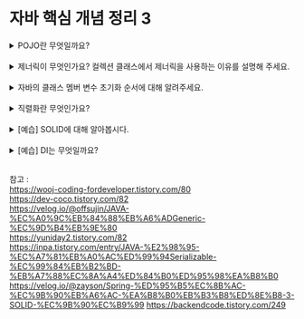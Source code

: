 
# 자바 핵심 개념 정리 3
<details>
<summary>POJO란 무엇일까요?</summary>
<div markdown="1">

 #### POJO란 Plain Old Java Object의 약자로 오래된 방식의 간단한 자바 오브젝트란 뜻으로 <br /> Java EE등의 중량 프레임워크들을 사용하게 되면서<br /> 해당 프레임워크에 종속된 "무거운" 객체를 만들게 된 것에 반발해서 사용하게 된 용어이다.

 아래와 같이 가장 기본적인 형태의 Java객체를 POJO라고 한다.
 ```
 public class Pojo{
    private String name;
    private int age;

    public String getName(){
        return name;
    }
    public String getAge(){
        return age;
    }
    public void setName(String name){
        this.name = name;
    }
    public void setAge(int age){
        this.age = age;
    }
 }
 ```

EJB(Enterprise Java Beans) 등에서 사용되는 Java bean이 아닌 Getter,Setter로 구성된 가장 순수한 형태의 기본 클래스를 POJO라고 한다.

EJB의 사용과 프로그램의 규모 증가로 특정 기술과 환경에 종속되어 의존하게 된 자바 코드는 가독성이 떨어져 유지보수에 어려움이 생기게 되고, 특정 기술의 클래스를 상속받거나,직접 의존하게 되어 확장성이 매우 떨어지며 객체지향성도 떨어졌다.

POJO 프레임워크는 POJO를 사용하는 장점과 EJB에서 제공하는 엔터프라이즈 서비스와 기술을 그대로 사용할 수 있도록 도와주는 프레임워크로 가장 대표적으로 언급되는게 스프링과 하이버네이트다.

## 스프링
- 엔터프라이즈 서비스들을 POJO 기반으로 만든 비즈니스 오브젝트에서 사용할 수 있게 해준다.
- IoC 컨테이너를 제공해서, 인스턴스들의 라이프 사이클을 관리한다.
- 특정 인터페이스를 구현하거나 상속할 필요 없이 라이브러리를 지원하기때문에 사용하기 쉬우며 객체 또한 가벼운 것이 특징이다.
- OOP를 더 객체 지향적으로 사용할 수 있게 해주는 AOP 기술을 적용해서 POJO 개발을 더 쉽게 만들어준다.<br /><br /> 

```
public class POJO{

    @Autowired
    UserRepository userRepository;

    private String name;
    private int age;

    public void test(){
        userRepository.findAll();
    }
}
```
- `@Autowired`를 활용하여 의존성 주입을 하여 느슨한 결합력을 가지면서, 직접적으로 `extends`, `implements`를 하지 않아도 해당 클래스에 접근할 수 있게 된다.
- 이 코드가 POJO를 무시한 코드에 비해 갖게 되는 장점은 extends를 하여 Override하여 작성하지 않아도 되면서 UserRepository 코드에 변경이 생겨도 같이 변하는 장점이 있다.

## 하이버네이트
- Persistence 기술과 오브젝트-관계형 DB 매핑을 순수한 POJO를 이용해 사용할 수 있게 만드는 POJO 기반 프레임워크
- JDBC API를 직접 사용해 개발하는 것 못지 않은 성능과 복잡한 퍼시스턴스 로직을 개발 가능하게 해준다
- 하이버네이트가 사용하는 POJO 엔티티들은 객체 지향적인 다양한 설계와 구현이 가능하다


## POJO 프로그래밍의 가치
#### POJO 기반의 코드인지를 확인하는 기준
#### 1.객체지향적으로 설계 되었는가?
반복적인 템플릿 코드와 테스트하기 힘든 구조, 확장 및 재활용의 어려움이 남아있다면 EJB의 문제점을 여전히 안고 있는 것이다.
#### 2. 테스트가 용이한가?
잘 만들어진 POJO 어플리케이션은 자동화된 테스트 코드 작성이 편리합니다. <br/>
코드 작성이 편리하면 좀 더 꼼꼼하게 만들게 되고, 코드 검증과 품질 향상에 유리해집니다. <br />
잘 만들어진 테스트 코드가 있다면 리팩토링할 여유가 생겨 POJO 코드를 좀 더 나은 설계구조로 변경할 수 있습니다.
#### 3. 특정 기술에 종속되어 있지 않은가?

<br /> <br />

### 진정한 POJO란?
객체지향적인 원리에 충실하면서, 환경과 기술에 종속되지 않고 필요에 따라 재활용될 수 있는 방식으로 설계된 오브젝트를 말한다.

</div>
</details>
<br>

<details>
<summary>제너릭이 무엇인가요? 컬렉션 클래스에서 제너릭을 사용하는 이유를 설명해 주세요.</summary>
<div markdown="1">

### 제너릭이란?
다양한 타입의 객체들을 다루는 메서드나 컬렉션 클래스에 컴파일 시의 타입 체크를 해주는 기능이다. <br /> 다시 말해 특정 타입을 미리 지정하는 것이 아니라 필요에 따라 타입을 지정할 수 있도록 하는 일반 타입이라는 것이다.

### 제너릭의 장점
1. 타입 안정성을 제공한다.
2. 타입 체크와 형 변환을 생략할 수 있으므로 코드가 간결해진다.

### 제너릭 클래스
```
class Box<T>{
    T item;

    void setItem(T item){
        this.item = item;
    }
    T getItem(){
        return item;
    }
}
```
- 위와 같이 특정 타입 대신에 T와 같은 타입 변수를 붙이면 된다.
```
Box<String> b = new Box<String>();
b.getItem(new Object());
```
- 제너릭 클래스를 생성할 때는 참조 변수와 생성자 타입에 T 대신에 사용될 실제 타입을 지정해줍니다. (기본 타입 지정 불가)
<br /> 
<br />
- 다형성 적용 가능
<br /><br />

### 사용할 때 제한 사항
- 제너릭 클래스에 있는 static 멤버에 타입 변수 T를 사용할 수 없다.
  - static 멤버는 모든 객체에 대해 동일하게 동작해야하기 때문에 인스턴스 변수로 간주되는 T는 사용할 수 없습니다.
- 제너릭 타입의 배열은 생성할 수 없다.
    - 제너릭 배열 타입의 참조변수를 선언하는 것은 가능하지만 `new T[10]`과 같이 배열을 생성하는 것은 허용하지 않는다. <- new 연산자가 컴파일 시점에 타입 T를 알아야하기 때문이다.
- 제너릭 클래스 Box<T>의 객체에는 T타입의 객체만 저장할 수 있다.
    - 객체를 생성할 때 참조변수와 생성자에 대입된 타입이 일치해야한다.
    - 두 타입이 상속된 관계에 있어도 에러가 발생한다.<br/>
    Apple이 Fruit의 자손이라고 하자 <br />
    `Box<Fruit> apple box = new Box<Apple>();` - 에러
    - 두 제너릭 클래스의 타입이 상속관계에 있고, 대입된 타입이 같은 것은 괜찮다.<br/> FruitBox는 Box의 자손이라고 합시다. <br/>
    `Box<Apple> applebox = new FruitBox<Apple>();` - 괜찮다


<br /><br />
### 컬렉션 클래스에서 제너릭을 사용하는 이유는 다양한 타입의 데이터를 저장하고 관리하기 위해서이다.<br />
예를 들어 `ArrayList`클래스는 배열을 이용해서 데이터를 저장하며, Object타입으로 모든 데이터를 다룰 수 있다. <br/>
그러나 이렇게 Object타입으로 데이터를 다루면, 런타임 시점에서 데이터 타입을 체크하기 어렵기 때문에 , 데이터 타입이 일치하지 않을 경우에는 런타임 에러가 발생할 수 있다. <br />
제너릭을 사용하여 `ArrayList`클래스를 정의하면 , 데이터 타입이 일치하는지 컴파일 시점에 체크할 수 있으며, 코드의 안정성을 높일 수 있다.<br/>
### 즉

1. 제너릭을 사용하면 컴파일 시점에서 타입 안전성을 보장할 수 있으며, 다양한 타입의 데이터를 다룰 수 있는 유연한 코드를 작성할 수 있다.
2. 컬렉션 클래스에서 제너릭을 사용하면 데이터 타입을 명확하게 지정할 수 있으며, 코드의 안전성과 유지 보수성을 높일 수 있다.

</div>
</details>
<br>

<details>
<summary>자바의 클래스 멤버 변수 초기화 순서에 대해 알려주세요.</summary>
<div markdown="1">

1. 기본값
2. 명시적 초기화
```
int door = 4;
Book book = new Book();
```
3. 클래스 초기화 블럭
```
class Example{

    static{ //클래스 초기화 블럭
       int start = 3;
    }
    //인스턴스 초기화 블럭
}
```

</div>
</details>
<br>

<details>
<summary>직렬화란 무엇인가요?</summary>
<div markdown="1">

#### 직렬화(serialize)란 자바 언어에서 사용되는 Object 또는 Data를 다른 컴퓨터의 자바 시스템에서도 사용할 수 있도록 바이트 스트림(stream of bytes)형태로 연속적인 데이터로 변환하는 포맷 변환 기술이다.
이를 시스템적으로 살펴보면 JVM의 Heap 혹은 Stack 메모리에 상주하고 있는 객체 데이터를 직렬화를 통해 바이트 형태로 전환하여 데이터베이스나 파일과 같은 외부 저장소에 저장해두고, 다른 컴퓨터에서 이 파일을 가져와 역직렬화를 통해 자바 객체로 변환해서 JVM 메모리에 적재하는 것으로 보면 된다.

### 직렬화 사용처
직렬화를 응용한다면 휘발성이 있는 캐싱 데이터를 영구 저장이 필요할 때 사용할 수 있다.<br/> 예를 들어 JVM의 메모리에서만 상주되어있는 객체 데이터가 시스템이 종료되더라도 나중에 다시 재사용될 수 있을 때 영속화(Persistence)를 해두면 좋다.
- 서블릿 세션(Servlet Session)
    - 단순히 세션을 서블릿 메모리 위에서 운용한다면 직렬화를 필요로 하지 않지만, 만일 세션 데이터를 저장하거나 공유하는 게 필요하다면 직렬화를 이용한다.
    - 세션 데이터를 데이터베이스에 저장할 때
    - 톰캣의 세션 클러스터링을 통해 각 서버 간에 데이터 공유가 필요할 때
<br />

- 캐시 <Cache>
    - 데이터베이스로부터 조회한 객체 데이터를 다른 모듈에서도 필요할 때, 재차 DB로 조회하는 것이 아닌, 객체를 직렬화하여 메모리나 외부 파일에 저장해두었다가 역직렬화하여 캐시 데이터로서 사용이 가능하다.
    - 자바 직렬화를 통해서만 캐시를 저장할 수 있는 것은 아니지만 자바 시스템에서만큼은 구현이 가장 간편하기 때문에 많이 사용된다고 보면 된다.
    - 단, 요즘은 Redis , Memcached와 같은 캐시 DB를 많이 사용하는 편이다.
    <br />

- 자바 RMI
    - 자바 RMI는 원격 시스템 간의 메세지 교환을 위해서 사용하는 자바에서 지원하는 기술이다.
    - 이 메세지에 객체 데이터를 직렬화하여 송신하는 것이다.
    - 최근에는 소켓을 이용하기 때문에 안쓰이는 기술이다.

</div>
</details>
<br>

<details>
<summary>[예습] SOLID에 대해 알아봅시다.</summary>
<div markdown="1">

#### 객체 지향 설계의 5가지 원칙을 의미한다.

### 1. SRP(Single Responsibility principle), 단일 책임 원칙
소프트웨어를 설계할 때 객체는 단 하나의 책임만 가질 수 있다.<br />
객체가 하나의 책임을 가진다는 것은 새로운 기능이 확장되거나 변경사항이 있는 경우,  파급효과가 적다면 하나의 책임을 가지고 있는 것이다.
#### 즉 객체간의 응집도는 높고 결합도가 낮은 프로그램이라는 뜻이다.

### 2. OCP(Open/Closed Principle), 개방 폐쇄 원칙
소프트웨어가 기존의 코드를 변경하지 않고(Closed) 확장(Open)할 수 있다. <br />
인터페이스 안에 필요 기능을 작성한다면 인터페이스를 구현하는 구현 클래스는 다형성을 통해서 새로운 기능의 확장이 가능하다.
#### 객체를 생성하고 연관관계를 맺어주는 별도의 조립, 설정자가 필요한데, 스프링 프레임워크에서는 스프링 컨테이너가 이 역할을 한다.

### 3. LSP(Liskov substitution principle), 리스코프 치환 원칙
클래스를 상속하는 자식 클래스들은 부모 클래스의 규약을 지켜야한다.

### 4. ISP (Interface Segregation principle), 인터페이스 분리 원칙
어떤 구현 클래스는 자신이 구현하지 않는 인터페이스는 사용하지 않아야한다.

### 5. DIP(Dependency inversion principle), 의존 관계 역전 원칙
구현체보다는 인터페이스나 추상 클래스에 의존하는 것이 좋다. <br/><br/>
클라이언트가 기능을 이용할 때 인터페이스의 기능만 알고 그 안을 구현하는 구현체에 대해서는 몰라도 되는 것과 비슷한 원리이다.<br/>
구현체보다 인터페이스나 추상 클래스에 의존해야 기존 기능의 변경이나 새로운 요구사항을 통한 기능 확장이 되었을 때 유연한 변경이 가능하다.<br/>
여기서 OCP는 인터페이스와 구현체 둘 다 의존하는 것을 알 수 있는데 이는 DIP를 위반하는 것으로 볼 수 있다..<br/>
즉, 객체 지향 설게의 핵심은 다형성이지만, 다형성만으로는 OCP,DIP를 위반하는 경우가 발생한다.<br/>
스프링 프레임워크는 스프링이 지원하는 의존성 주입(DI)와 DI 컨테이너를 이용해 자바 객체의 의존성을 연동해준다.



</div>
</details>
<br>

<details>
<summary>[예습] DI는 무엇일까요?</summary>
<div markdown="1">

#### Dependency Injection의 준말로 '의존성 주입'이라는 뜻을 가진다. <br/>
#### 스프링의 3가지 핵심 프로그래밍 모델중 하나로 외부에서 객체 간의 관계(의존성)을 결정해주어 객체를 직접 생성하는 것이 아니라 외부에서 생성 후 주입시켜주는 방식이다.

### 스프링 DI 3가지 방식
- Construct Injection(생성자 주입)
    - 가장 권장되는 의존 관계 주입 방식
    - 생성자 주입만이 final 키워드를 사용할 수 있다.
    - 객체의 불변성이 보장된다.
- Field Injection(필드 주입)
    - Bean으로 등록된 객체를 사용하고자 하는 클래스에 Field로 선언한 뒤 `@Autowired`를 붙여주면 자동으로 의존 관계가 주입된다.
    - 순환 참조를 막을 수 없다.
    - 생성자 이후에 호출 되므로 final를 사용할 수 없다.
    - 단일 책임 원칙을 위반한다.
    - Unit Test가 어렵다.
- Setter Injection(Setter 주입)
    - Null Pointer Exception이 발생할 수 있다.
</div>
</details>
<br>

참고 : <br/> https://wooj-coding-fordeveloper.tistory.com/80 <br/>
https://dev-coco.tistory.com/82 <br/>
https://velog.io/@offsujin/JAVA-%EC%A0%9C%EB%84%88%EB%A6%ADGeneric-%EC%9D%B4%EB%9E%80<br/>
https://yuniday2.tistory.com/82 <br />
https://inpa.tistory.com/entry/JAVA-%E2%98%95-%EC%A7%81%EB%A0%AC%ED%99%94Serializable-%EC%99%84%EB%B2%BD-%EB%A7%88%EC%8A%A4%ED%84%B0%ED%95%98%EA%B8%B0
https://velog.io/@zayson/Spring-%ED%95%B5%EC%8B%AC-%EC%9B%90%EB%A6%AC-%EA%B8%B0%EB%B3%B8%ED%8E%B8-3-SOLID-%EC%9B%90%EC%B9%99
https://backendcode.tistory.com/249